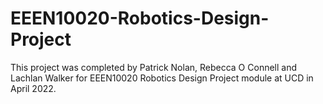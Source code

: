 # EEEN10020-Robotics-Design-Project

This project was completed by Patrick Nolan, Rebecca O Connell and Lachlan Walker for EEEN10020 Robotics Design Project module at UCD in April 2022.
